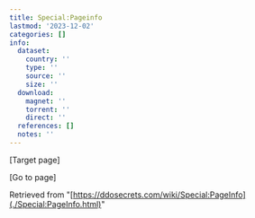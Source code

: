 ```yaml
---
title: Special:Pageinfo
lastmod: '2023-12-02'
categories: []
info:
  dataset:
    country: ''
    type: ''
    source: ''
    size: ''
  download:
    magnet: ''
    torrent: ''
    direct: ''
  references: []
  notes: ''
---
```




[Target page]

[Go to
page]

Retrieved from
"[https://ddosecrets.com/wiki/Special:PageInfo](./Special:PageInfo.html)"


